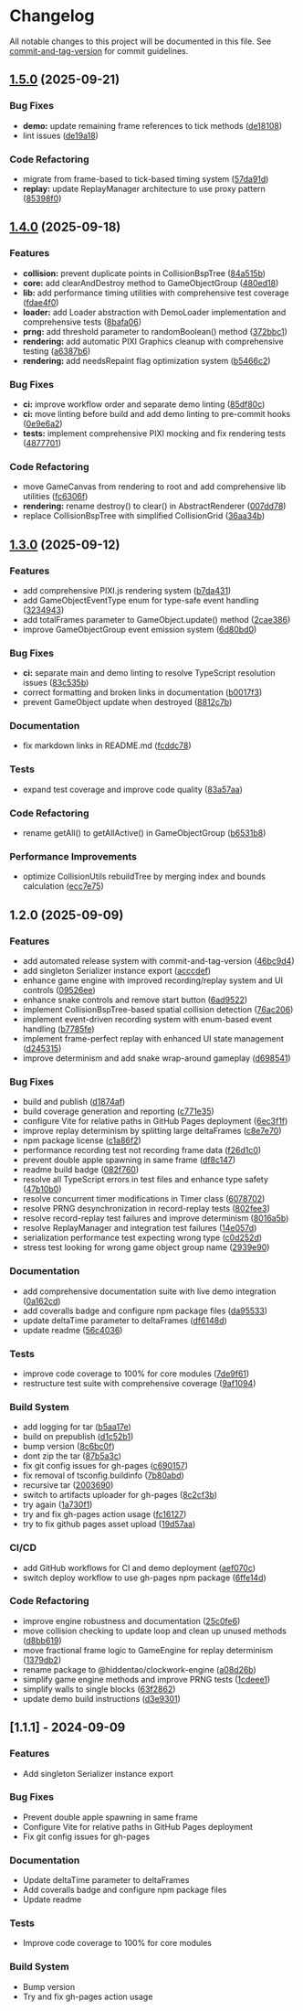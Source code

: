 # Changelog

All notable changes to this project will be documented in this file. See [commit-and-tag-version](https://github.com/absolute-version/commit-and-tag-version) for commit guidelines.

## [1.5.0](https://github.com/hiddentao/clockwork-engine/compare/v1.4.0...v1.5.0) (2025-09-21)


### Bug Fixes

* **demo:** update remaining frame references to tick methods ([de18108](https://github.com/hiddentao/clockwork-engine/commit/de18108a9061f1d7b1feb38e59ac3039e37ba4e0))
* lint issues ([de19a18](https://github.com/hiddentao/clockwork-engine/commit/de19a1815d30c6a2cd731e8b3da6f879271534c9))


### Code Refactoring

* migrate from frame-based to tick-based timing system ([57da91d](https://github.com/hiddentao/clockwork-engine/commit/57da91d0fec82cf96a9b30855a6832b6f9864439))
* **replay:** update ReplayManager architecture to use proxy pattern ([85398f0](https://github.com/hiddentao/clockwork-engine/commit/85398f0763f112eb3c4a20b60eddcb7961270a82))

## [1.4.0](https://github.com/hiddentao/clockwork-engine/compare/v1.3.0...v1.4.0) (2025-09-18)


### Features

* **collision:** prevent duplicate points in CollisionBspTree ([84a515b](https://github.com/hiddentao/clockwork-engine/commit/84a515b7b8cca4054e97f6c8a6be61ee02b28a6f))
* **core:** add clearAndDestroy method to GameObjectGroup ([480ed18](https://github.com/hiddentao/clockwork-engine/commit/480ed18a42cfd62c5f3f53d58122f825869838cb))
* **lib:** add performance timing utilities with comprehensive test coverage ([fdae4f0](https://github.com/hiddentao/clockwork-engine/commit/fdae4f034194aba0d0697945589ba42364d0d4f9))
* **loader:** add Loader abstraction with DemoLoader implementation and comprehensive tests ([8bafa06](https://github.com/hiddentao/clockwork-engine/commit/8bafa06f4541ac376395c376186c9f8f2f558271))
* **prng:** add threshold parameter to randomBoolean() method ([372bbc1](https://github.com/hiddentao/clockwork-engine/commit/372bbc171212bf568dc3c8d0795ed8728ed52b7b))
* **rendering:** add automatic PIXI Graphics cleanup with comprehensive testing ([a6387b6](https://github.com/hiddentao/clockwork-engine/commit/a6387b6cbd9a79033b93d31b71c355fd9adcb76d))
* **rendering:** add needsRepaint flag optimization system ([b5466c2](https://github.com/hiddentao/clockwork-engine/commit/b5466c252ccac29a7915eb876fef9eaea8851f39))


### Bug Fixes

* **ci:** improve workflow order and separate demo linting ([85df80c](https://github.com/hiddentao/clockwork-engine/commit/85df80c12057927d0ac3adbbdc903df8727ea943))
* **ci:** move linting before build and add demo linting to pre-commit hooks ([0e9e6a2](https://github.com/hiddentao/clockwork-engine/commit/0e9e6a2cf71b5183e1ac672aa30959072313cd58))
* **tests:** implement comprehensive PIXI mocking and fix rendering tests ([4877701](https://github.com/hiddentao/clockwork-engine/commit/4877701dd161bc9f30522110141bd48cdac4b346))


### Code Refactoring

* move GameCanvas from rendering to root and add comprehensive lib utilities ([fc6306f](https://github.com/hiddentao/clockwork-engine/commit/fc6306fb6aba4bf7549cd0238532c14d92b21ce8))
* **rendering:** rename destroy() to clear() in AbstractRenderer ([007dd78](https://github.com/hiddentao/clockwork-engine/commit/007dd782930a48ad8977b1d57869241adce3be0f))
* replace CollisionBspTree with simplified CollisionGrid ([36aa34b](https://github.com/hiddentao/clockwork-engine/commit/36aa34b28e716c913de980e5bb645cc315abc88a))

## [1.3.0](https://github.com/hiddentao/clockwork-engine/compare/v1.2.0...v1.3.0) (2025-09-12)


### Features

* add comprehensive PIXI.js rendering system ([b7da431](https://github.com/hiddentao/clockwork-engine/commit/b7da431077eff2ef2f3eb07eeed5800ff2262b5d))
* add GameObjectEventType enum for type-safe event handling ([3234943](https://github.com/hiddentao/clockwork-engine/commit/32349434057c551947cc0f4ca7f311a6172e0c47))
* add totalFrames parameter to GameObject.update() method ([2cae386](https://github.com/hiddentao/clockwork-engine/commit/2cae386e8286ac2c3f241f41c95b0dd82ec59ab3))
* improve GameObjectGroup event emission system ([6d80bd0](https://github.com/hiddentao/clockwork-engine/commit/6d80bd0e2fe53e152ae3b15d53b86739c2f5d3ae))


### Bug Fixes

* **ci:** separate main and demo linting to resolve TypeScript resolution issues ([83c535b](https://github.com/hiddentao/clockwork-engine/commit/83c535bfb27fb8c7684f373fd4cd80f50532061d))
* correct formatting and broken links in documentation ([b0017f3](https://github.com/hiddentao/clockwork-engine/commit/b0017f313a82b20a63a9a89ae4c28c0ec41db48f))
* prevent GameObject update when destroyed ([8812c7b](https://github.com/hiddentao/clockwork-engine/commit/8812c7bba4ad19169d450dfd07c3e8f8bb2d387a))


### Documentation

* fix markdown links in README.md ([fcddc78](https://github.com/hiddentao/clockwork-engine/commit/fcddc78c78df536f8c85d3801e1636992f1cfab2))


### Tests

* expand test coverage and improve code quality ([83a57aa](https://github.com/hiddentao/clockwork-engine/commit/83a57aa2cd1c4d45c9e7558a1dc5785d0639bfce))


### Code Refactoring

* rename getAll() to getAllActive() in GameObjectGroup ([b6531b8](https://github.com/hiddentao/clockwork-engine/commit/b6531b88df415c8aea6e4bee8a1f69477e0a865a))


### Performance Improvements

* optimize CollisionUtils rebuildTree by merging index and bounds calculation ([ecc7e75](https://github.com/hiddentao/clockwork-engine/commit/ecc7e75f2dc2c11f9d506706580146be2456e446))

## 1.2.0 (2025-09-09)


### Features

* add automated release system with commit-and-tag-version ([46bc9d4](https://github.com/hiddentao/clockwork-engine/commit/46bc9d4ae4d01901cb2ac2b964930f00de9903bc))
* add singleton Serializer instance export ([acccdef](https://github.com/hiddentao/clockwork-engine/commit/acccdefc5a5889599f0a52e3084ff1a0c94518cc))
* enhance game engine with improved recording/replay system and UI controls ([09526ee](https://github.com/hiddentao/clockwork-engine/commit/09526ee61ecb951631c829e79fbb44b80550b6f2))
* enhance snake controls and remove start button ([6ad9522](https://github.com/hiddentao/clockwork-engine/commit/6ad9522815dee99ef58fdf3398954d02292e357f))
* implement CollisionBspTree-based spatial collision detection ([76ac206](https://github.com/hiddentao/clockwork-engine/commit/76ac20615692a6cdc8a86f4c34741bed629fb614))
* implement event-driven recording system with enum-based event handling ([b7785fe](https://github.com/hiddentao/clockwork-engine/commit/b7785fe18ec03ba946198985233f5986b638cc73))
* implement frame-perfect replay with enhanced UI state management ([d245315](https://github.com/hiddentao/clockwork-engine/commit/d24531500a22d443f96fd74f31bca48f78f76781))
* improve determinism and add snake wrap-around gameplay ([d698541](https://github.com/hiddentao/clockwork-engine/commit/d6985415e781bf33fc6fa64ba45d354ada8c1aa9))


### Bug Fixes

* build and publish ([d1874af](https://github.com/hiddentao/clockwork-engine/commit/d1874af170c072a729644477aac8334b15dcde1c))
* build coverage generation and reporting ([c771e35](https://github.com/hiddentao/clockwork-engine/commit/c771e3555a9270faba86b77bf9707edc09b12ae5))
* configure Vite for relative paths in GitHub Pages deployment ([6ec3f1f](https://github.com/hiddentao/clockwork-engine/commit/6ec3f1f192f07dfffac3100dda662bb67817317e))
* improve replay determinism by splitting large deltaFrames ([c8e7e70](https://github.com/hiddentao/clockwork-engine/commit/c8e7e70cec7916865dfd6bdcc6158cc232d846c5))
* npm package license ([c1a86f2](https://github.com/hiddentao/clockwork-engine/commit/c1a86f2db34b137e84018e591db3f42b6d57bfcb))
* performance recording test not recording frame data ([f26d1c0](https://github.com/hiddentao/clockwork-engine/commit/f26d1c0066d6e254f534346548db2c87f1f2f993))
* prevent double apple spawning in same frame ([df8c147](https://github.com/hiddentao/clockwork-engine/commit/df8c14746077d41bdb5b0559bdcf1b151662cc44))
* readme build badge ([082f760](https://github.com/hiddentao/clockwork-engine/commit/082f7608042ea2b4f99121610a9a8039e2162814))
* resolve all TypeScript errors in test files and enhance type safety ([47b10b0](https://github.com/hiddentao/clockwork-engine/commit/47b10b0c250646838bf3c2be4b2c3389465494b3))
* resolve concurrent timer modifications in Timer class ([6078702](https://github.com/hiddentao/clockwork-engine/commit/607870259ffcfa4163946318d518b830fafbefc7))
* resolve PRNG desynchronization in record-replay tests ([802fee3](https://github.com/hiddentao/clockwork-engine/commit/802fee3cffdba2bc22cc59aac56a90406039794b))
* resolve record-replay test failures and improve determinism ([8016a5b](https://github.com/hiddentao/clockwork-engine/commit/8016a5b21f40688ab1031fba8c94147bbdd709ea))
* resolve ReplayManager and integration test failures ([14e057d](https://github.com/hiddentao/clockwork-engine/commit/14e057d4345c056593e881cf9a73a7cd47950ce2))
* serialization performance test expecting wrong type ([c0d252d](https://github.com/hiddentao/clockwork-engine/commit/c0d252db125c36091b80771f8c5d88620280b736))
* stress test looking for wrong game object group name ([2939e90](https://github.com/hiddentao/clockwork-engine/commit/2939e90fb049ea7d27dd710dfba256066c7708f6))


### Documentation

* add comprehensive documentation suite with live demo integration ([0a162cd](https://github.com/hiddentao/clockwork-engine/commit/0a162cdeb44b70766e8aeacf081ae1a9e25e1447))
* add coveralls badge and configure npm package files ([da95533](https://github.com/hiddentao/clockwork-engine/commit/da955336daee5c9ea35b9404e81c3b1ece8e0b16))
* update deltaTime parameter to deltaFrames ([df6148d](https://github.com/hiddentao/clockwork-engine/commit/df6148ded261fb9e2924b703b6a439bbe52fbf6a))
* update readme ([56c4036](https://github.com/hiddentao/clockwork-engine/commit/56c4036a299e77863bdc8c9a420b9e18dc984d93))


### Tests

* improve code coverage to 100% for core modules ([7de9f61](https://github.com/hiddentao/clockwork-engine/commit/7de9f615ecc0a7e647a261db66a1083de77fc7b8))
* restructure test suite with comprehensive coverage ([9af1094](https://github.com/hiddentao/clockwork-engine/commit/9af1094492860dbc180fa218bbd1d2874a18c326))


### Build System

* add logging for tar ([b5aa17e](https://github.com/hiddentao/clockwork-engine/commit/b5aa17e2c01ac8df15fe342e2aa741c64e8bed4d))
* build on prepublish ([d1c52b1](https://github.com/hiddentao/clockwork-engine/commit/d1c52b1e91aadace85cf5d63f5e9d420a6b477c1))
* bump version ([8c6bc0f](https://github.com/hiddentao/clockwork-engine/commit/8c6bc0fdb285f94cef369e50c0172a3b3ed3fa1a))
* dont zip the tar ([87b5a3c](https://github.com/hiddentao/clockwork-engine/commit/87b5a3c028a3e2cde508377a8b472d6b73a4a24d))
* fix git config issues for gh-pages ([c690157](https://github.com/hiddentao/clockwork-engine/commit/c6901570adf55a596bdad455b40ce0b6dec90d1c))
* fix removal of tsconfig.buildinfo ([7b80abd](https://github.com/hiddentao/clockwork-engine/commit/7b80abdbb943bd1aa1b8594c4c0bdebaab24b1cc))
* recursive tar ([2003690](https://github.com/hiddentao/clockwork-engine/commit/2003690dee0af17ab601e404c6675f9c0dbd6e09))
* switch to artifacts uploader for gh-pages ([8c2cf3b](https://github.com/hiddentao/clockwork-engine/commit/8c2cf3b79af6ea35f70b0fd38de4d44a0c6d0e9b))
* try again ([1a730f1](https://github.com/hiddentao/clockwork-engine/commit/1a730f1715de10e2ceb51b216d4a83c876053f49))
* try and fix gh-pages action usage ([fc16127](https://github.com/hiddentao/clockwork-engine/commit/fc16127b4a18c184d1a48bf017d4b4ac6b41f2e5))
* try to fix github pages asset upload ([19d57aa](https://github.com/hiddentao/clockwork-engine/commit/19d57aafca54d86d9b65cfacef0b7fda38955d0f))


### CI/CD

* add GitHub workflows for CI and demo deployment ([aef070c](https://github.com/hiddentao/clockwork-engine/commit/aef070c8b005f6252f11b0138aa19bb79fd52ee2))
* switch deploy workflow to use gh-pages npm package ([6ffe14d](https://github.com/hiddentao/clockwork-engine/commit/6ffe14def2dfe1a7cb98082901089a50f628da09))


### Code Refactoring

* improve engine robustness and documentation ([25c0fe6](https://github.com/hiddentao/clockwork-engine/commit/25c0fe6364ead8c336a55cc3e24d60a5978a3904))
* move collision checking to update loop and clean up unused methods ([d8bb619](https://github.com/hiddentao/clockwork-engine/commit/d8bb6190820eefffe581148151904fb7cc31c8d0))
* move fractional frame logic to GameEngine for replay determinism ([1379db2](https://github.com/hiddentao/clockwork-engine/commit/1379db27e165e92dd17572e8621031a7ff9fd648))
* rename package to @hiddentao/clockwork-engine ([a08d26b](https://github.com/hiddentao/clockwork-engine/commit/a08d26bc344a2d03439a0e3d89f26cb4b6af5b1d))
* simplify game engine methods and improve PRNG tests ([1cdeee1](https://github.com/hiddentao/clockwork-engine/commit/1cdeee1e993238da5b4058b164302608e6d89cbe))
* simplify walls to single blocks ([63f2862](https://github.com/hiddentao/clockwork-engine/commit/63f2862872fbe410b46f9d6d412ffc66159cff7b))
* update demo build instructions ([d3e9301](https://github.com/hiddentao/clockwork-engine/commit/d3e9301d9394abda2a01b0d421ff11be581f8d0a))

## [1.1.1] - 2024-09-09

### Features
- Add singleton Serializer instance export

### Bug Fixes
- Prevent double apple spawning in same frame
- Configure Vite for relative paths in GitHub Pages deployment
- Fix git config issues for gh-pages

### Documentation
- Update deltaTime parameter to deltaFrames
- Add coveralls badge and configure npm package files
- Update readme

### Tests
- Improve code coverage to 100% for core modules

### Build System
- Bump version
- Try and fix gh-pages action usage